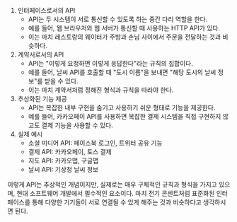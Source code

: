 1. 인터페이스로서의 API
   - API는 두 시스템이 서로 통신할 수 있도록 하는 중간 다리 역할을 한다.
   - 예를 들어, 웹 브라우저와 웹 서버가 통신할 때 사용하는 HTTP API가 있다.
   - 이는 마치 레스토랑의 웨이터가 주방과 손님 사이에서 주문을 전달하는 것과 비슷하다.
2. 계약서로서의 API
   - API는 "이렇게 요청하면 이렇게 응답한다"라는 규칙의 집합이다.
   - 예를 들어, 날씨 API를 호출할 때 "도시 이름"을 보내면 "해당 도시의 날씨 정보"를 받을 수 있다.
   - 이는 마치 계약서처럼 정해진 형식과 규칙을 따라야 한다.
3. 추상화된 기능 제공
   - API는 복잡한 내부 구현을 숨기고 사용하기 쉬운 형태로 기능을 제공한다.
   - 예를 들어, 카카오페이 API를 사용하면 복잡한 결제 시스템을 직접 구현하지 않고도 결제 기능을 사용할 수 있다.
4. 실제 예시
   - 소셜 미디어 API: 페이스북 로그인, 트위터 공유 기능
   - 결제 API: 카카오페이, 토스 결제
   - 지도 API: 카카오맵, 구글맵
   - 날씨 API: 기상청 날씨 정보

이렇게 API는 추상적인 개념이지만, 실제로는 매우 구체적인 규칙과 형식을 가지고 있으며, 현대 소프트웨어 개발에서 필수적인 요소이다. 마치 전기 콘센트처럼 표준화된 인터페이스를 통해 다양한 기기들이 서로 연결될 수 있게 해주는 것과 비슷하다고 생각하시면 된다.